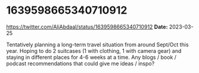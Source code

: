 # 1639598665340710912
https://twitter.com/AliAbdaal/status/1639598665340710912
**Date:** 2023-03-25

Tentatively planning a long-term travel situation from around Sept/Oct this year. Hoping to do 2 suitcases (1 with clothing, 1 with camera gear) and staying in different places for 4-6 weeks at a time. Any blogs / book / podcast recommendations that could give me ideas / inspo?
